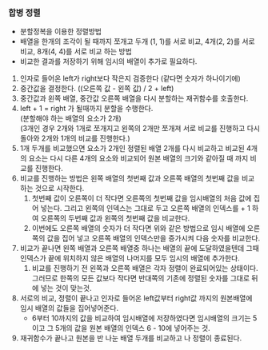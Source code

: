 ### 합병 정렬
- 분할정복을 이용한 정렬방법
- 배열을 한개의 조각이 될 때까지 쪼개고 두개 (1, 1)를 서로 비교, 
4개(2, 2)를 서로 비교, 8개(4, 4)를 서로 비교 하는 방법
- 비교한 결과를 저장하기 위해 임시의 배열이 추가로 필요하다.

1. 인자로 들어온 left가 right보다 작은지 검증한다 (같다면 숫자가 하나이기에)
2. 중간값을 결정한다. ((오른쪽 값 - 왼쪽 값) / 2 + left)
3. 중간값과 왼쪽 배열, 중간값 오른쪽 배열을 다시 분할하는 재귀함수를 호출한다.
4. left + 1 = right 가 될때까지 분할을 수행한다.  
   (분할해야 하는 배열의 요소가 2개)  
   (3개인 경우 2개와 1개로 쪼개지고 왼쪽의 2개만 쪼개져 서로 비교를 진행하고
   다시 돌아와 2개와 1개의 비교를 진행한다.)
5. 1개 두개를 비교했으면 요소가 2개인 정렬된 배열 2개를 다시 비교하고 
    비교된 4개의 요소는 다시 다른 4개의 요소와 비교되어 원본 배열의 크기와 
    같아질  때 까지 비교를 진행한다.
6. 비교를 진행하는 방법은 왼쪽 배열의 첫번째 값과 오른쪽 배열의 첫번째 값을
    비교하는 것으로 시작한다.
   1. 첫번째 값이 오른쪽이 더 작다면 오른쪽의 첫번째 값을 임시배열의 처음 값에 
        집어 넣는다. 그리고 왼쪽의 인덱스는 그대로 두고 오른쪽 배열의
        인덱스를 + 1 하여 오른쪽의 두번째 값과 왼쪽의 첫번째 값을 비교한다.
   2. 이번에도 오른쪽 배열의 숫자가 더 작다면 위와 같은 방법으로 임시 배열에
        오른쪽의 값을 집어 넣고 오른쪽 배열의 인덱스만을 증가시켜 
        다음 숫자를 비교한다.
7. 비교가 끝나면 왼쪽 배열과 오른쪽 배열중 하나는 배열의 끝에 도달하였을텐데
그때 인덱스가 끝에 위치하지 않은 배열의 나머지를 모두 임시의 배열에 추가한다.
   1. 비교를 진행하기 전 왼쪽과 오른쪽 배열은 각자 정렬이 완료되어있는 상태이다.
        그러므로 한쪽의 모든 값보다 작다면 반대쪽의 기존에 정렬된 숫자를 그대로
        뒤에 넣는 것이 맞는것.
8. 서로의 비교, 정렬이 끝나고 인자로 들어온 left값부터 right값 까지의 원본배열에
    임시 배열의 값들을 집어넣어준다.
    - 6부터 10까지의 값을 비교하여 임시배열에 저장하였다면 임시배열의 크기는
       5이고 그 5개의 값을 원본 배열의 인덱스 6 - 10에 넣어주는 것.
9. 재귀함수가 끝나고 원본을 반 나눈 배열 두개를 비교하고 나  정렬이 종료된다.